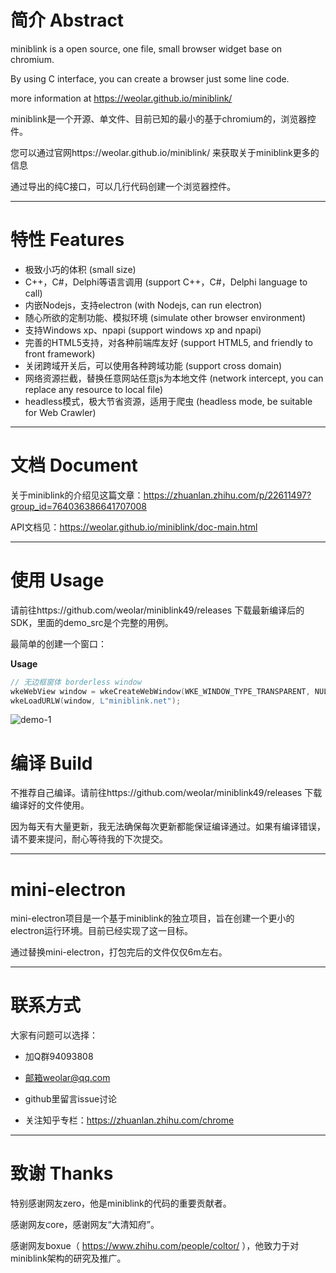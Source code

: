 # 简介 Abstract

miniblink is a open source, one file, small browser widget base on chromium.

By using C interface, you can create a browser just some line code.

more information at https://weolar.github.io/miniblink/


miniblink是一个开源、单文件、目前已知的最小的基于chromium的，浏览器控件。

您可以通过官网https://weolar.github.io/miniblink/ 来获取关于miniblink更多的信息

通过导出的纯C接口，可以几行代码创建一个浏览器控件。


----

# 特性 Features

- 极致小巧的体积 (small size)
- C++，C#，Delphi等语言调用 (support C++，C#，Delphi language to call)
- 内嵌Nodejs，支持electron (with Nodejs, can run electron)
- 随心所欲的定制功能、模拟环境 (simulate other browser environment)
- 支持Windows xp、npapi (support windows xp and npapi)
- 完善的HTML5支持，对各种前端库友好 (support HTML5, and friendly to front framework)
- 关闭跨域开关后，可以使用各种跨域功能 (support cross domain)
- 网络资源拦截，替换任意网站任意js为本地文件 (network intercept, you can replace any resource to local file)
- headless模式，极大节省资源，适用于爬虫 (headless mode, be suitable for Web Crawler)

----

# 文档 Document

关于miniblink的介绍见这篇文章：https://zhuanlan.zhihu.com/p/22611497?group_id=764036386641707008

API文档见：https://weolar.github.io/miniblink/doc-main.html 

----

# 使用 Usage
请前往https://github.com/weolar/miniblink49/releases 下载最新编译后的SDK，里面的demo_src是个完整的用例。

最简单的创建一个窗口：

**Usage**

```cpp
// 无边框窗体 borderless window
wkeWebView window = wkeCreateWebWindow(WKE_WINDOW_TYPE_TRANSPARENT, NULL, 0, 0, 640, 480);  
wkeLoadURLW(window, L"miniblink.net");
```
![demo-1](https://weolar.github.io/miniblink/assets/images/demo-0.gif)

# 编译 Build

不推荐自己编译。请前往https://github.com/weolar/miniblink49/releases 下载编译好的文件使用。

因为每天有大量更新，我无法确保每次更新都能保证编译通过。如果有编译错误，请不要来提问，耐心等待我的下次提交。

----

# mini-electron

mini-electron项目是一个基于miniblink的独立项目，旨在创建一个更小的electron运行环境。目前已经实现了这一目标。

通过替换mini-electron，打包完后的文件仅仅6m左右。

----

# 联系方式

大家有问题可以选择：

- 加Q群94093808

- 邮箱weolar@qq.com

- github里留言issue讨论

- 关注知乎专栏：https://zhuanlan.zhihu.com/chrome

----

# 致谢 Thanks

特别感谢网友zero，他是miniblink的代码的重要贡献者。

感谢网友core，感谢网友“大清知府”。

感谢网友boxue（ https://www.zhihu.com/people/coltor/ ），他致力于对miniblink架构的研究及推广。


